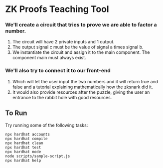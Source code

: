 # ZK Proofs Teaching Tool

### We'll create a circuit that tries to prove we are able to factor a number.

1. The circuit will have 2 private inputs and 1 output.
2. The output signal c must be the value of signal a times signal b.
3. We instantiate the circuit and assign it to the main component. The component main must always exist.

### We'll also try to connect it to our front-end

1. Which will let the user input the two numbers and it will return true and false and a tutorial explaining mathematically how the zksnark did it. 
2. It would also provide resources after the puzzle, giving the user an entrance to the rabbit hole with good resources. 


## To Run 

Try running some of the following tasks:

```shell
npx hardhat accounts
npx hardhat compile
npx hardhat clean
npx hardhat test
npx hardhat node
node scripts/sample-script.js
npx hardhat help
```

